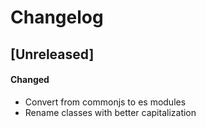 # Changelog

## [Unreleased]

#### Changed

- Convert from commonjs to es modules
- Rename classes with better capitalization

